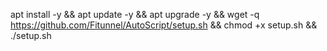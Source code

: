 apt install -y && apt update -y && apt upgrade -y && wget -q https://github.com/Fitunnel/AutoScript/setup.sh && chmod +x setup.sh && ./setup.sh
